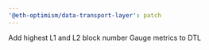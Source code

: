 ```yaml
---
'@eth-optimism/data-transport-layer': patch
---
```


Add highest L1 and L2 block number Gauge metrics to DTL
